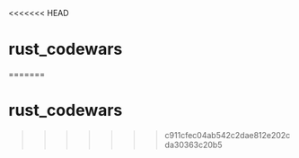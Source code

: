 <<<<<<< HEAD
# rust_codewars
=======
# rust_codewars
>>>>>>> c911cfec04ab542c2dae812e202cda30363c20b5
